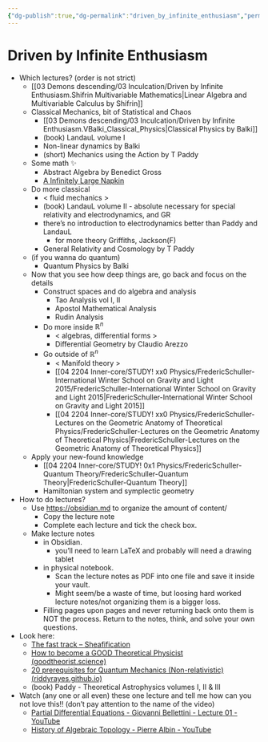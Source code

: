 ```yaml
---
{"dg-publish":true,"dg-permalink":"driven_by_infinite_enthusiasm","permalink":"/driven_by_infinite_enthusiasm/"}
---
```



# Driven by Infinite Enthusiasm 

- Which lectures? (order is not strict)
	- [[03 Demons descending/03 Inculcation/Driven by Infinite Enthusiasm.Shifrin Multivariable Mathematics\|Linear Algebra and Multivariable Calculus by Shifrin]]
	- Classical Mechanics, bit of Statistical and Chaos
		- [[03 Demons descending/03 Inculcation/Driven by Infinite Enthusiasm.VBalki_Classical_Physics\|Classical Physics by Balki]]
		- (book) LandauL volume I 
		- Non-linear dynamics by Balki
		- (short) Mechanics using the Action by T Paddy
	- Some math ✨ 
		- Abstract Algebra by Benedict Gross
		- [A Infinitely Large Napkin](https://venhance.github.io/napkin/Napkin.pdf)
	- Do more classical
		- < fluid mechanics >
		- (book) LandauL volume II - absolute necessary for special relativity and electrodynamics, and GR
		- there’s no introduction to electrodynamics better than Paddy and LandauL
			- for more theory Griffiths, Jackson(F)
		- General Relativity and Cosmology by T Paddy
	- (if you wanna do quantum)
		- Quantum Physics by Balki
	- Now that you see how deep things are, go back and focus on the details
		- Construct spaces and do algebra and analysis
			- Tao Analysis vol I, II
			- Apostol Mathematical Analysis
			- Rudin Analysis
		- Do more inside $\mathbb{R}^{n}$
			- < algebras, differential forms >
			- Differential Geometry	by Claudio Arezzo
		- Go outside of $\mathbb{R}^{n}$
			- < Manifold theory >
			- [[04 2204 Inner-core/STUDY! xx0 Physics/FredericSchuller-International Winter School on Gravity and Light 2015/FredericSchuller-International Winter School on Gravity and Light 2015\|FredericSchuller-International Winter School on Gravity and Light 2015]]
			- [[04 2204 Inner-core/STUDY! xx0 Physics/FredericSchuller-Lectures on the Geometric Anatomy of Theoretical Physics/FredericSchuller-Lectures on the Geometric Anatomy of Theoretical Physics\|FredericSchuller-Lectures on the Geometric Anatomy of Theoretical Physics]]
	- Apply your new-found knowledge
		- [[04 2204 Inner-core/STUDY! 0x1 Physics/FredericSchuller-Quantum Theory/FredericSchuller-Quantum Theory\|FredericSchuller-Quantum Theory]]
		- Hamiltonian system and symplectic geometry
- How to do lectures?
	- Use https://obsidian.md to organize the amount of content/
		- Copy the lecture note 
		- Complete each lecture and tick the check box. 
	- Make lecture notes
		- in Obsidian.
			- you’ll need to learn LaTeX and probably will need a drawing tablet
		- in physical notebook.
			- Scan the lecture notes as PDF into one file and save it inside your vault.
			- Might seem/be a waste of time, but loosing hard worked lecture notes/not organizing them is a bigger loss.
		- Filling pages upon pages and never returning back onto them is NOT the process. Return to the notes, think, and solve your own questions.
- Look here:
	- [The fast track – Sheafification](http://sheafification.com/the-fast-track/)
	-  [How to become a GOOD Theoretical Physicist (goodtheorist.science)](https://www.goodtheorist.science/)
	- [20 prerequisites for Quantum Mechanics (Non-relativistic) (riddyrayes.github.io)](https://riddyrayes.github.io/notes/20-prerequisites-for-quantum-mechanics/)
	- (book) Paddy - Theoretical Astrophysics volumes I, II & III
- Watch (any one or all even) these one lecture and tell me how can you not love this!! (don’t pay attention to the name of the video)
	- [Partial Differential Equations - Giovanni Bellettini - Lecture 01 - YouTube](https://www.youtube.com/watch?v=Rq1iRT2LL-8)
	- [History of Algebraic Topology - Pierre Albin - YouTube](https://www.youtube.com/watch?v=XxFGokyYo6g)




